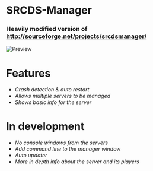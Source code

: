 # SRCDS-Manager
### Heavily modified version of http://sourceforge.net/projects/srcdsmanager/  

![Preview](http://i.imgur.com/fxva1IB.png)

# Features
- *Crash detection & auto restart*
- *Allows multiple servers to be managed*
- *Shows basic info for the server*

# In development
- *No console windows from the servers*
- *Add command line to the manager window*
- *Auto updater*
- *More in depth info about the server and its players*

